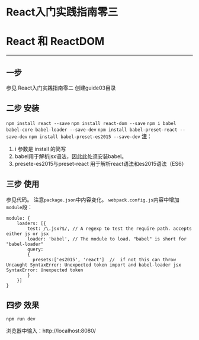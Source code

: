 React入门实践指南零三
===

# React 和 ReactDOM
----
## 一步
参见 React入门实践指南零二 创建guide03目录

## 二步 安装
`npm install react --save`
`npm install react-dom --save`
`npm i babel babel-core babel-loader --save-dev`
`npm install babel-preset-react --save-dev`
`npm install babel-preset-es2015 --save-dev`
**注**：
1. i 参数是 install 的简写
2. babel用于解析jsx语法，因此此处须安装babel。
3. presete-es2015与preset-react 用于解析react语法和es2015语法（ES6）

## 三步 使用
参见代码。
注意`package.json`中内容变化。
`webpack.config.js`内容中增加`module`段：
```
module: {
    loaders: [{
        test: /\.jsx?$/, // A regexp to test the require path. accepts either js or jsx
        loader: 'babel', // The module to load. "babel" is short for "babel-loader"
        query:
        {
          presets:['es2015', 'react']  //  if not this can throw Uncaught SyntaxError: Unexpected token import and babel-loader jsx SyntaxError: Unexpected token
        }
    }]
}
```


## 四步 效果

`npm run dev`

浏览器中输入：http://localhost:8080/
